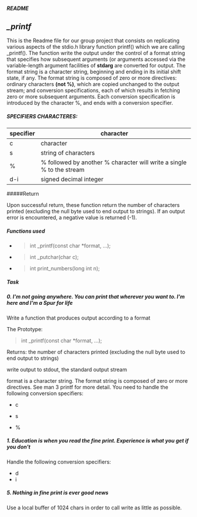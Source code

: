 ##### README
## *_printf*

This is the Readme file for our group project that consists on replicating various aspects of the stdio.h library function printf() which we are calling _printf(). The function write the output under the control of a format string that specifies how subsequent arguments (or arguments accessed via the variable-length argument facilities of **stdarg** are converted for output.
The format string is a character string, beginning and ending in its initial shift state, if any. The format string is composed of zero or more directives: ordinary characters **(not %)**, which are copied unchanged to the output stream; and conversion specifications, each of which results in fetching zero or more subsequent arguments. Each conversion specification is introduced by the character %, and ends with a conversion specifier.

##### SPECIFIERS CHARACTERES:

|   specifier    | character |
| ----------- | ----------- |
| c    | character       |
| s  | string of characters |
| %  |% followed by another % character will write a single % to the stream   |
| d-i    | signed decimal integer  |

#####Return 

Upon successful return, these function return the number of characters printed (excluding the null byte used to end output to strings). If an output error is encountered, a negative value is returned (-1).

##### Functions used

- >int _printf(const char *format, ...);
- >int _putchar(char c);
- >int print_numbers(long int n);
  
##### Task

##### 0. I'm not going anywhere. You can print that wherever you want to. I'm here and I'm a Spur for life 
Write a function that produces output according to a format

The Prototype: 
>int _printf(const char *format, ...);

Returns: the number of characters printed (excluding the null byte used to end output to strings)

write output to stdout, the standard output stream

format is a character string. The format string is composed of zero or more directives. See man 3 printf for more detail. You need to handle the following conversion specifiers:

- c

- s

- %
  
##### 1. Education is when you read the fine print. Experience is what you get if you don't

Handle the following conversion specifiers:
- d
- i

##### 5. Nothing in fine print is ever good news
Use a local buffer of 1024 chars in order to call write as little as possible.


